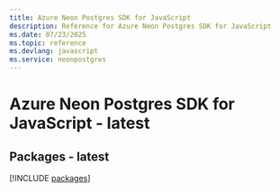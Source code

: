 ```yaml
---
title: Azure Neon Postgres SDK for JavaScript
description: Reference for Azure Neon Postgres SDK for JavaScript
ms.date: 07/23/2025
ms.topic: reference
ms.devlang: javascript
ms.service: neonpostgres
---
```

# Azure Neon Postgres SDK for JavaScript - latest
## Packages - latest
[!INCLUDE [packages](neon-postgres-index.md)]